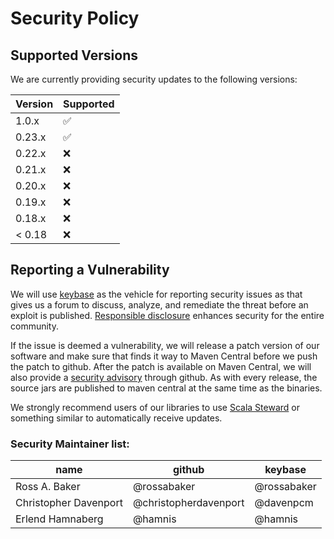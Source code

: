 # Security Policy

## Supported Versions

We are currently providing security updates to the following versions: 

| Version | Supported          |
| ------- | ------------------ |
| 1.0.x   | :white_check_mark: |
| 0.23.x  | :white_check_mark: |
| 0.22.x  | :x: |
| 0.21.x  | :x: |
| 0.20.x  | :x: |
| 0.19.x  | :x: |
| 0.18.x  | :x: |
| < 0.18  | :x: |

## Reporting a Vulnerability

We will use [keybase](https://keybase.io) as the vehicle for reporting security issues as that gives us a
forum to discuss, analyze, and remediate the threat before an exploit is published.
[Responsible disclosure](https://en.wikipedia.org/wiki/Responsible_disclosure) enhances security for the entire community.

If the issue is deemed a vulnerability, we will release a patch version of our software
and make sure that finds it way to Maven Central before we push the patch to github.
After the patch is available on Maven Central, we will also provide a [security advisory](https://github.com/http4s/http4s/security/advisories) through github.
As with every release, the source jars are published to maven central at the same time as the binaries.

We strongly recommend users of our libraries to use [Scala Steward](https://github.com/fthomas/scala-steward) or something similar to 
automatically receive updates.

### Security Maintainer list:

|name | github | keybase |
|-----|--------|---------|
| Ross A. Baker | @rossabaker | @rossabaker|
| Christopher Davenport | @christopherdavenport | @davenpcm |
| Erlend Hamnaberg | @hamnis | @hamnis|  
